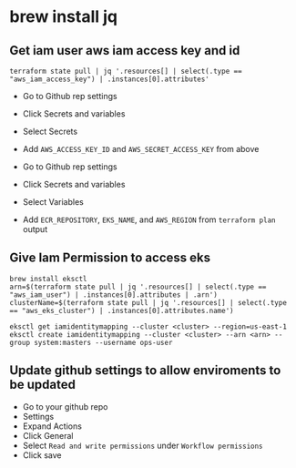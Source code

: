 # brew install jq

## Get iam user aws iam access key and id
```
terraform state pull | jq '.resources[] | select(.type == "aws_iam_access_key") | .instances[0].attributes'
```

* Go to Github rep settings
* Click Secrets and variables
* Select Secrets
* Add `AWS_ACCESS_KEY_ID` and `AWS_SECRET_ACCESS_KEY` from above

* Go to Github rep settings
* Click Secrets and variables
* Select Variables
* Add `ECR_REPOSITORY`, `EKS_NAME`, and `AWS_REGION` from `terraform plan` output

## Give Iam Permission to access eks
```
brew install eksctl
arn=$(terraform state pull | jq '.resources[] | select(.type == "aws_iam_user") | .instances[0].attributes | .arn')
clusterName=$(terraform state pull | jq '.resources[] | select(.type == "aws_eks_cluster") | .instances[0].attributes.name')

eksctl get iamidentitymapping --cluster <cluster> --region=us-east-1
eksctl create iamidentitymapping --cluster <cluster> --arn <arn> --group system:masters --username ops-user
```

## Update github settings to allow enviroments to be updated
* Go to your github repo
* Settings
* Expand Actions
* Click General
* Select `Read and write permissions` under `Workflow permissions`
* Click save
